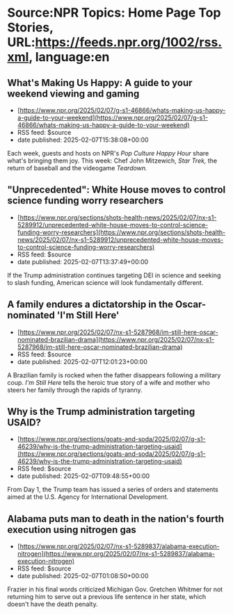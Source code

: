 # Source:NPR Topics: Home Page Top Stories, URL:https://feeds.npr.org/1002/rss.xml, language:en

## What's Making Us Happy: A guide to your weekend viewing and gaming
 - [https://www.npr.org/2025/02/07/g-s1-46866/whats-making-us-happy-a-guide-to-your-weekend](https://www.npr.org/2025/02/07/g-s1-46866/whats-making-us-happy-a-guide-to-your-weekend)
 - RSS feed: $source
 - date published: 2025-02-07T15:38:08+00:00

Each week, guests and hosts on NPR's<em> Pop Culture Happy Hour</em> share what's bringing them joy. This week: Chef John Mitzewich, <em>Star Trek, </em>the return of baseball and the videogame <em>Teardown.</em>

## "Unprecedented":  White House moves to control science funding worry researchers
 - [https://www.npr.org/sections/shots-health-news/2025/02/07/nx-s1-5289912/unprecedented-white-house-moves-to-control-science-funding-worry-researchers](https://www.npr.org/sections/shots-health-news/2025/02/07/nx-s1-5289912/unprecedented-white-house-moves-to-control-science-funding-worry-researchers)
 - RSS feed: $source
 - date published: 2025-02-07T13:37:49+00:00

If the Trump administration continues targeting DEI in science and seeking to slash funding, American science will look fundamentally different.

## A family endures a dictatorship in the Oscar-nominated 'I'm Still Here'
 - [https://www.npr.org/2025/02/07/nx-s1-5287968/im-still-here-oscar-nominated-brazilian-drama](https://www.npr.org/2025/02/07/nx-s1-5287968/im-still-here-oscar-nominated-brazilian-drama)
 - RSS feed: $source
 - date published: 2025-02-07T12:01:23+00:00

A Brazilian family is rocked when the father disappears following a military coup. <em>I'm Still Here </em>tells the heroic true story of a wife and mother who steers her family through the rapids of tyranny.

## Why is the Trump administration targeting USAID?
 - [https://www.npr.org/sections/goats-and-soda/2025/02/07/g-s1-46239/why-is-the-trump-administration-targeting-usaid](https://www.npr.org/sections/goats-and-soda/2025/02/07/g-s1-46239/why-is-the-trump-administration-targeting-usaid)
 - RSS feed: $source
 - date published: 2025-02-07T09:48:55+00:00

From Day 1, the Trump team has issued a series of orders and statements aimed at the U.S. Agency for International Development.

## Alabama puts man to death in the nation's fourth execution using nitrogen gas
 - [https://www.npr.org/2025/02/07/nx-s1-5289837/alabama-execution-nitrogen](https://www.npr.org/2025/02/07/nx-s1-5289837/alabama-execution-nitrogen)
 - RSS feed: $source
 - date published: 2025-02-07T01:08:50+00:00

Frazier in his final words criticized Michigan Gov. Gretchen Whitmer for not returning him to serve out a previous life sentence in her state, which doesn't have the death penalty.

